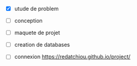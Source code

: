 - [x] utude de problem
- [ ] conception
- [ ] maquete de projet
- [ ] creation de databases
- [ ] connexion 
https://redatchiou.github.io/project/

